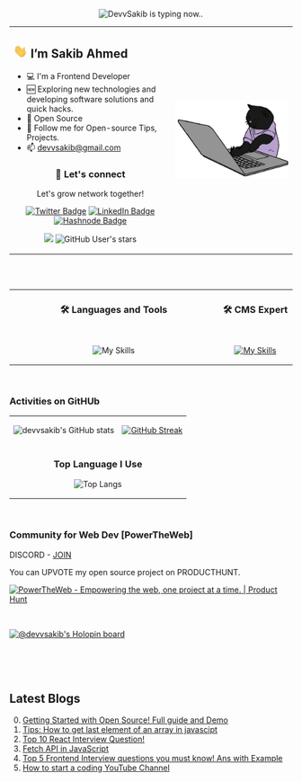 <!-- # <p align="center">***OFFLINE, GRADUATION TIME. Wish Me LUCK***</p> 2022 12 17 -->
<div align="center"> 

![DevvSakib is typing now..](https://readme-typing-svg.demolab.com?font=Fira+Code&weight=900&size=20&duration=3000&pause=1000&color=FFDD00&center=true&width=400&height=30&lines=Frontend+Developer;Open+source+Advocate;WordPress+Expert)
</div>

<table><tr><td valign="top" width="40%"> 

## <img width="25px" src="./devvsakib-hello.gif" alt="Hello Dev!"> I’m Sakib Ahmed

- 💻 I'm a Frontend Developer
- 🆕 Exploring new technologies and developing software solutions and quick hacks.
- 🧩 Open Source
- 📁 Follow me for Open-source Tips, Projects.
- 📫 devvsakib@gmail.com

<div align="center" display="flex"> 

### 💬 Let's connect
Let's grow network together!

 [![Twitter Badge](https://img.shields.io/badge/Twitter-1DA1F2?style=for-the-badge&logo=twitter&logoColor=white)](https://twitter.com/devvsakib) [![LinkedIn Badge](https://img.shields.io/badge/LinkedIn-0077B5?style=for-the-badge&logo=linkedin&logoColor=white)](https://www.linkedin.com/in/devvsakib/) [![Hashnode Badge](https://img.shields.io/badge/Hashnode-2962FF?style=for-the-badge&logo=hashnode&logoColor=white)](https://hashnode.com/@devvsakib)

![](https://komarev.com/ghpvc/?username=devvsakib&style=flat-square&color=yellow)
![GitHub User's stars](https://img.shields.io/github/stars/devvsakib?label=%E2%AD%90GitHub%20stars&style=flat-square)
  
  </p>  
  
  
 
 </div>

</td><td width="30%">

<img src="./cat.gif" alt="coding cat"> 

</tr></tr></table> 




<!-- 
<a href="https://app.daily.dev/devvsakib">
<img src="https://api.daily.dev/devcards/a709fe2da0104532bac3a421cdec7139.png?r=8lg" width="200" alt="Sakib Ahmed's Dev Card"/>
</a>
 -->
<br>
<br>

<table><tr><td align="center" valign="top" width="70%">

### 🛠️ Languages and Tools
 
<br> 
 
![My Skills](https://skillicons.dev/icons?i=js,java,react,ts,html,css,tailwind,materialui,redux,nextjs,firebase,webpack,cpp,python,php,mongodb,mysql,django,vscode,bash,git,github&perline=15) 

</td><td align="center" valign="top" width="25%">
 
### 🛠️ CMS Expert
 
 <br> 
 
[![My Skills](https://skillicons.dev/icons?i=wordpress,shopify,joomla&perline=10)](https://skillicons.dev)
 
</td> 
  </tr>
 </table>

<br>

### Activities on GitHUb
<table border="0px" align="center"><tr><td>
  <div>
    <p style="margin-bottom:0">
     
  ![devvsakib's GitHub stats](https://github-readme-stats.vercel.app/api?username=devvsakib&show_icons=true&count_private=true&theme=merko&hide_border=true&bg_color=0D1117)
   
   </p>
  </div>
</td><td>
 
 [![GitHub Streak](https://streak-stats.demolab.com?user=devvsakib&theme=yellowdark)](https://git.io/streak-stats)
 
<!--   <img src="https://github-readme-streak-stats.herokuapp.com/?user=devvsakib&show_icons=true&theme=react&include_all_commit=true&count_private=true&hide_border=true&bg_color=0D1117"/>  -->
  
  </td>
 <tr>
  <td colspan="2" align="center">
       
### <p align="center">Top Language I Use </p>
   
   ![Top Langs](https://github-readme-stats.vercel.app/api/top-langs/?username=devvsakib&layout=compact&show_icons=true&count_private=true&theme=react&hide_border=true&bg_color=0D1117) 
  
  </td>
 </tr>
<!-- [Test](https://github.com/devvsakib/github-readme-stats) -->
</table>

<br>

### Community for Web Dev [PowerTheWeb]
DISCORD - [JOIN](https://discord.com/invite/6XRTeHRxWV) <br>

You can UPVOTE my open source project on PRODUCTHUNT. <br>

<a href="https://www.producthunt.com/posts/powertheweb?utm_source=badge-featured&utm_medium=badge&utm_souce=badge-powertheweb" target="_blank"><img src="https://api.producthunt.com/widgets/embed-image/v1/featured.svg?post_id=383235&theme=dark" alt="PowerTheWeb - Empowering&#0032;the&#0032;web&#0044;&#0032;one&#0032;project&#0032;at&#0032;a&#0032;time&#0046; | Product Hunt" style="width: 250px; height: 54px;" width="250" height="54" /></a>

 <br>

[![@devvsakib's Holopin board](https://holopin.me/devvsakib)](https://holopin.io/@devvsakib)
 
 <br>
<!-- 
## Github Trophy

<p align="center">
  <img src="https://github-profile-trophy.vercel.app/?username=devvsakib&column=6&theme=onedark" width="70%"/>
</p>

### 💬 Let's connect

Feel free to contact me on these social networks.
<p style="display:block">
 
[![Twitter Badge](https://img.shields.io/badge/Twitter-1DA1F2?style=for-the-badge&logo=twitter&logoColor=white)](https://twitter.com/devvsakib)
[![LinkedIn Badge](https://img.shields.io/badge/LinkedIn-0077B5?style=for-the-badge&logo=linkedin&logoColor=white)](https://www.linkedin.com/in/devvsakib/)
[![Hashnode Badge](https://img.shields.io/badge/Hashnode-2962FF?style=for-the-badge&logo=hashnode&logoColor=white)](https://hashnode.com/@devvsakib)
</p> -->

<br>

<br>


## Latest Blogs
<div>

0. [Getting Started with Open Source! Full guide and Demo](https://devvsakib.hashnode.dev/getting-started-with-open-source-full-guide-and-demo)
1. [Tips: How to get last element of an array in javascipt](https://dev.to/devvsakib/tips-how-to-get-last-element-of-an-array-in-javascipt-3k2j)
2. [Top 10 React Interview Question!](https://dev.to/devvsakib/top-10-react-interview-question--584n)
3. [Fetch API in JavaScript](https://dev.to/devvsakib/fetch-api-in-javascript-54o6)
4. [Top 5 Frontend Interview questions you must know! Ans with Example ](https://dev.to/devvsakib/top-5-frontend-interview-questions-you-must-know-ans-with-example-5cnm)
5. [How to start a coding YouTube Channel](http://devvsakib.me/how-to-start-a-coding-youtube-channel)

</div>
